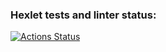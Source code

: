 ### Hexlet tests and linter status:
[![Actions Status](https://github.com/abarmenkov/frontend-project-lvl4/workflows/hexlet-check/badge.svg)](https://github.com/abarmenkov/frontend-project-lvl4/actions)